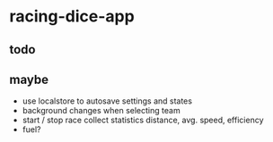 # racing-dice-app

## todo

## maybe

* use localstore to autosave settings and states
* background changes when selecting team
* start / stop race collect statistics distance, avg. speed, efficiency
* fuel?
